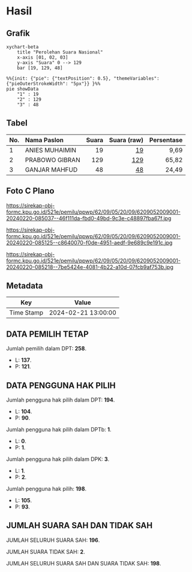 # Hasil

## Grafik

```mermaid
xychart-beta
    title "Perolehan Suara Nasional"
    x-axis [01, 02, 03]
    y-axis "Suara" 0 --> 129
    bar [19, 129, 48]
```

```mermaid
%%{init: {"pie": {"textPosition": 0.5}, "themeVariables": {"pieOuterStrokeWidth": "5px"}} }%%
pie showData
    "1" : 19
    "2" : 129
    "3" : 48
```

## Tabel

| No. | Nama Paslon    | Suara | Suara (raw) | Persentase |
|:--- |:-------------- | -----:| -----------:| ----------:|
| 1   | ANIES MUHAIMIN | 19    | [19][p-1]   | 9,69       |
| 2   | PRABOWO GIBRAN | 129   | [129][p-2]  | 65,82      |
| 3   | GANJAR MAHFUD  | 48    | [48][p-3]   | 24,49      |


[p-1]: https://github.com/gigit-pemilu/pemilu-2024/blob/main/pilpres/hitung-suara/sub/62-kalimantan-tengah/sub/09-lamandau/sub/05-menthobi-raya/sub/2009-mukti-manunggal/sub/001-tps/sub/paslon-1.txt
[p-2]: https://github.com/gigit-pemilu/pemilu-2024/blob/main/pilpres/hitung-suara/sub/62-kalimantan-tengah/sub/09-lamandau/sub/05-menthobi-raya/sub/2009-mukti-manunggal/sub/001-tps/sub/paslon-2.txt
[p-3]: https://github.com/gigit-pemilu/pemilu-2024/blob/main/pilpres/hitung-suara/sub/62-kalimantan-tengah/sub/09-lamandau/sub/05-menthobi-raya/sub/2009-mukti-manunggal/sub/001-tps/sub/paslon-3.txt

## Foto C Plano

https://sirekap-obj-formc.kpu.go.id/521e/pemilu/ppwp/62/09/05/20/09/6209052009001-20240220-085037--46f111da-fbd0-49bd-9c3e-c48897fba67f.jpg

https://sirekap-obj-formc.kpu.go.id/521e/pemilu/ppwp/62/09/05/20/09/6209052009001-20240220-085125--c8640070-f0de-4951-aedf-9e689c9e191c.jpg

https://sirekap-obj-formc.kpu.go.id/521e/pemilu/ppwp/62/09/05/20/09/6209052009001-20240220-085218--7be5424e-4081-4b22-a10d-07fcb9af753b.jpg


## Metadata

| Key        | Value               |
| ---------- | ------------------- |
| Time Stamp | 2024-02-21 13:00:00 |


## DATA PEMILIH TETAP

Jumlah pemilih dalam DPT: **258**.
 * L: **137**.
 * P: **121**.

## DATA PENGGUNA HAK PILIH

Jumlah pengguna hak pilih dalam DPT: **194**.
 * L: **104**.
 * P: **90**.

Jumlah pengguna hak pilih dalam DPTb: **1**.
 * L: **0**.
 * P: **1**.

Jumlah pengguna hak pilih dalam DPK: **3**.
 * L: **1**.
 * P: **2**.

Jumlah pengguna hak pilih: **198**.
 * L: **105**.
 * P: **93**.

## JUMLAH SUARA SAH DAN TIDAK SAH

JUMLAH SELURUH SUARA SAH: **196**.

JUMLAH SUARA TIDAK SAH: **2**.

JUMLAH SELURUH SUARA SAH DAN SUARA TIDAK SAH: **198**.


